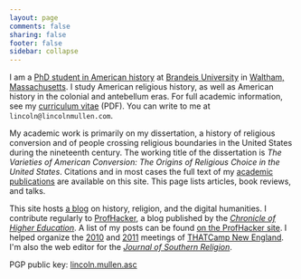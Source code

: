 ```yaml
---
layout: page
comments: false
sharing: false
footer: false
sidebar: collapse
---
```


I am a [PhD student in American history][] at [Brandeis University][] in
[Waltham, Massachusetts][]. I study American religious history, as well
as American history in the colonial and antebellum eras. For full
academic information, see my [curriculum vitae][] (PDF). You can write
to me at `lincoln@lincolnmullen.com`.

My academic work is primarily on my dissertation, a history of religious
conversion and of people crossing religious boundaries in the United
States during the nineteenth century. The working title of the
dissertation is *The Varieties of American Conversion: The Origins of
Religious Choice in the United States*. Citations and in most cases the
full text of my [academic publications][] are available on this site.
This page lists articles, book reviews, and talks.

This site hosts [a blog][] on history, religion, and the digital
humanities. I contribute regularly to [ProfHacker][], a blog published
by the [*Chronicle of Higher Education*][]. A list of my posts can be
found [on the ProfHacker site][]. I helped organize the [2010][] and
[2011][] meetings of [THATCamp New England][]. I'm also the web editor
for the [*Journal of Southern Religion*][].

PGP public key: [lincoln.mullen.asc][]

  [PhD student in American history]: http://www.brandeis.edu/departments/history/
  [Brandeis University]: http://www.brandeis.edu/
  [Waltham, Massachusetts]: http://maps.google.com/maps?f=q&source=s_q&hl=en&geocode=&q=Brandeis+University+415+South+St+Waltham,+MA+02453-2700&sll=42.365774,-71.256766&sspn=0.016488,0.028968&ie=UTF8&ll=42.367708,-71.255822&spn=0.016488,0.028968&z=15
  [curriculum vitae]: {{root_url}}/docs/Mullen-cv.pdf
  [academic publications]: {{root_url}}/scholarship.html
  [a blog]: {{root_url}}/blog/
  [ProfHacker]: http://chronicle.com/blogs/profhacker/
  [*Chronicle of Higher Education*]: http://chronicle.com/
  [on the ProfHacker site]: http://chronicle.com/blogs/profhacker/author/lmullen
  [2010]: http://newengland2010.thatcamp.org/
  [2011]: http://newengland2011.thatcamp.org/
  [THATCamp New England]: http://thatcampnewengland.org
  [*Journal of Southern Religion*]: http://jsr.fsu.edu/
  [lincoln.mullen.asc]: {{root_url}}/docs/lincoln.mullen.asc
